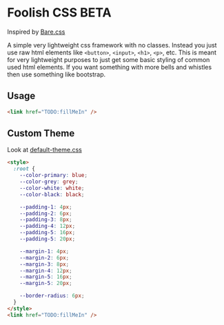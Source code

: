 # Foolish CSS BETA

Inspired by [Bare.css](http://barecss.com/)

A simple very lightweight css framework with no classes. Instead you just use raw html elements like `<button>`, `<input>`, `<h1>`, `<p>`, etc. This is meant for very lightweight purposes to just get some basic styling of common used html elements. If you want something with more bells and whistles then use something like bootstrap.

## Usage

```html
<link href="TODO:fillMeIn" />
```

## Custom Theme

Look at [default-theme.css](./default-theme.css)

```html
<style>
  :root {
    --color-primary: blue;
    --color-grey: grey;
    --color-white: white;
    --color-black: black;

    --padding-1: 4px;
    --padding-2: 6px;
    --padding-3: 8px;
    --padding-4: 12px;
    --padding-5: 16px;
    --padding-5: 20px;

    --margin-1: 4px;
    --margin-2: 6px;
    --margin-3: 8px;
    --margin-4: 12px;
    --margin-5: 16px;
    --margin-5: 20px;

    --border-radius: 6px;
  }
</style>
<link href="TODO:fillMeIn" />
```
